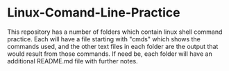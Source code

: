 # Linux-Comand-Line-Practice

This repository has a number of folders which contain linux shell command practice. Each will have a file starting with "cmds" which shows the commands used, and the other text files in each folder are the output that would result from those commands. If need be, each folder will have an additional README.md file with further notes.

